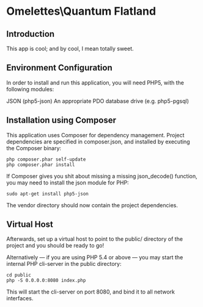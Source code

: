 Omelettes\Quantum Flatland
==========================

Introduction
------------
This app is cool; and by cool, I mean totally sweet.


Environment Configuration
-------------------------

In order to install and run this application, you will need PHP5, with the following modules:

JSON (php5-json)
An appropriate PDO database drive (e.g. php5-pgsql)



Installation using Composer
---------------------------
This application uses Composer for dependency management. Project dependencies are specified in composer.json, and installed by executing the Composer binary:

    php composer.phar self-update
    php composer.phar install

If Composer gives you shit about missing a missing json_decode() function, you may need to install the json module for PHP:

    sudo apt-get install php5-json

The vendor directory should now contain the project dependencies.


Virtual Host
------------
Afterwards, set up a virtual host to point to the public/ directory of the
project and you should be ready to go!

Alternatively — if you are using PHP 5.4 or above — you may start the internal PHP cli-server in the public
directory:

    cd public
    php -S 0.0.0.0:8080 index.php

This will start the cli-server on port 8080, and bind it to all network
interfaces.
